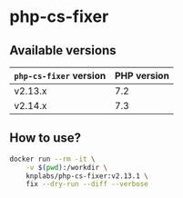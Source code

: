 # php-cs-fixer

## Available versions

| `php-cs-fixer` version | PHP version |
|------------------------|-------------|
| v2.13.x                | 7.2         |
| v2.14.x                | 7.3         |

## How to use?

```bash
docker run --rm -it \
    -v $(pwd):/workdir \
    knplabs/php-cs-fixer:v2.13.1 \
    fix --dry-run --diff --verbose
```
